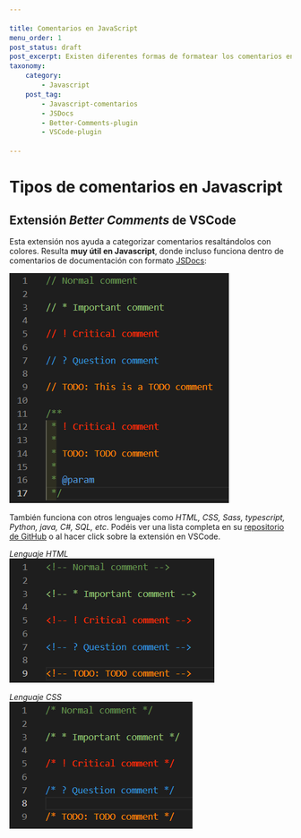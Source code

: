 ```yaml
---

title: Comentarios en JavaScript
menu_order: 1
post_status: draft
post_excerpt: Existen diferentes formas de formatear los comentarios en JavaScript. En este post te explico algunos.
taxonomy:
    category:
        - Javascript
    post_tag:
        - Javascript-comentarios
        - JSDocs
        - Better-Comments-plugin
        - VSCode-plugin

---
```



# Tipos de comentarios en Javascript


## Extensión _Better Comments_ de VSCode

Esta extensión nos ayuda a categorizar comentarios resaltándolos con colores. Resulta __muy útil en Javascript__, donde incluso funciona dentro de comentarios de documentación con formato [JSDocs](https://jsdoc.app/):

![better-comments-js](/_images/better-comments-js.png)

También funciona con otros lenguajes como _HTML, CSS, Sass, typescript, Python, java, C#, SQL, etc_. Podéis ver una lista completa en su [repositorio de GitHub](https://github.com/aaron-bond/better-comments) o al hacer click sobre la extensión en VSCode.

_Lenguaje HTML_  
![better-comments-html](/_images/better-comments-html.png)  

_Lenguaje CSS_  
![better-comments-css](/_images/better-comments-css.png)  
